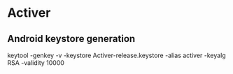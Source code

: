 # Activer

## Android keystore generation
keytool -genkey -v -keystore Activer-release.keystore -alias activer -keyalg RSA -validity 10000
